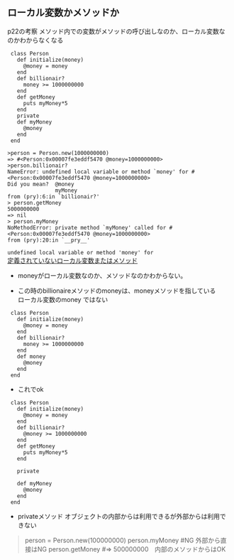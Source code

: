## ローカル変数かメソッドか

p22の考察
メソッド内での変数がメソッドの呼び出しなのか、ローカル変数なのかわからなくなる
```
 class Person
   def initialize(money)
     @money = money
   end
   def billionair?
     money >= 1000000000
   end
   def getMoney
     puts myMoney*5
   end
   private
   def myMoney
     @money
   end
 end

>person = Person.new(1000000000)
=> #<Person:0x00007fe3eddf5470 @money=1000000000>
>person.billionair?
NameError: undefined local variable or method `money' for #<Person:0x00007fe3eddf5470 @money=1000000000>
Did you mean?  @money
               myMoney
from (pry):6:in `billionair?'
> person.getMoney
5000000000
=> nil
> person.myMoney
NoMethodError: private method `myMoney' called for #<Person:0x00007fe3eddf5470 @money=1000000000>
from (pry):20:in `__pry__'
```

`undefined local variable or method 'money' for `  
[定義されていないローカル変数またはメソッド](https://qiita.com/scivola/items/77017693de371ab49667)

- moneyがローカル変数なのか、メソッドなのかわからない。

- この時のbillionaireメソッドのmoneyは、moneyメソッドを指している  
ローカル変数のmoney ではない
```
 class Person
   def initialize(money)
     @money = money
   end
   def billionair?
     money >= 1000000000
   end
   def money
     @money
   end
 end
```
- これでok
```
 class Person
   def initialize(money)
     @money = money
   end
   def billionair?
     @money >= 1000000000
   end
   def getMoney
     puts myMoney*5
   end

   private

   def myMoney
     @money
   end
 end
```
- privateメソッド
オブジェクトの内部からは利用できるが外部からは利用できない
> person = Person.new(100000000)
> person.myMoney #NG 外部から直接はNG
> person.getMoney #=> 500000000　内部のメソッドからはOK
